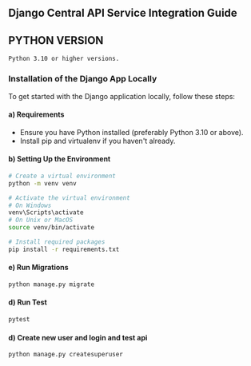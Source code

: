 
## Django Central API Service Integration Guide

## PYTHON VERSION
    Python 3.10 or higher versions.

### Installation of the Django App Locally

To get started with the Django application locally, follow these steps:

#### a) Requirements

- Ensure you have Python installed (preferably Python 3.10 or above).
- Install pip and virtualenv if you haven't already.

#### b) Setting Up the Environment

```bash
# Create a virtual environment
python -m venv venv

# Activate the virtual environment
# On Windows
venv\Scripts\activate
# On Unix or MacOS
source venv/bin/activate

# Install required packages
pip install -r requirements.txt
```



#### e) Run Migrations

```bash
python manage.py migrate
```

#### d) Run Test

```bash
pytest
```
#### d) Create new user and login and test api

```bash
python manage.py createsuperuser
```

